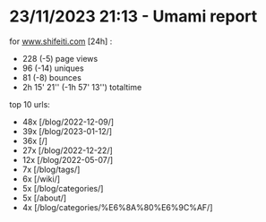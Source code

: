 # 23/11/2023 21:13 - Umami report
for www.shifeiti.com [24h] :

 - 228 (-5) page views
 - 96 (-14) uniques
 - 81 (-8) bounces
 - 2h 15' 21'' (-1h 57' 13'') totaltime


top 10 urls:
 - 48x [/blog/2022-12-09/]
 - 39x [/blog/2023-01-12/]
 - 36x [/]
 - 27x [/blog/2022-12-22/]
 - 12x [/blog/2022-05-07/]
 - 7x [/blog/tags/]
 - 6x [/wiki/]
 - 5x [/blog/categories/]
 - 5x [/about/]
 - 4x [/blog/categories/%E6%8A%80%E6%9C%AF/]


